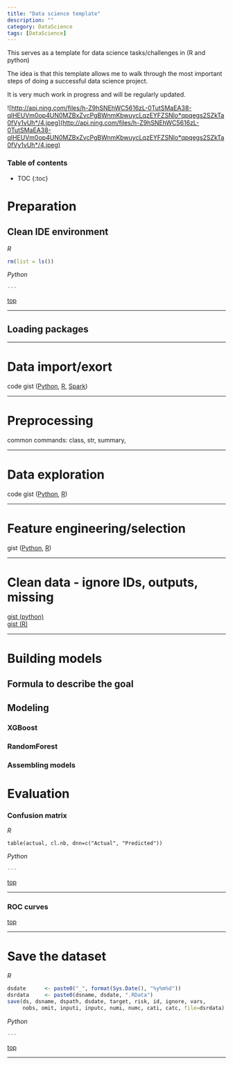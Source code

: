 ```yaml
---
title: "Data science template"
description: ""
category: DataScience
tags: [DataScience]
---
```




This serves as a template for data science tasks/challenges in (R and python)

The idea is that this template allows me to walk through the most important steps of doing a successful data science project.

It is very much work in progress and will be regularly updated.


![http://api.ning.com/files/h-Z9hSNEhWC5616zL-0TutSMaEA38-qlHEUVm0op4UN0MZBxZvcPgBWnmKbwuycLqzEYFZSNlo*qpqegs2SZkTa0fVy1vUh*/4.jpeg](http://api.ning.com/files/h-Z9hSNEhWC5616zL-0TutSMaEA38-qlHEUVm0op4UN0MZBxZvcPgBWnmKbwuycLqzEYFZSNlo*qpqegs2SZkTa0fVy1vUh*/4.jpeg)


### Table of contents

* TOC
{:toc}


# Preparation

## Clean IDE environment
*R*

```R
rm(list = ls())
```

*Python* 

```Python
---
```

<a href="#top">top</a>

___

## Loading packages

___

# Data import/exort
code gist (<a href="https://gist.github.com/b9c3e1182fc2b53e75fcb65f07aacc00">Python</a>,
<a href="https://gist.github.com/6535d6fe38eb542082c1ce7f286e52b2">R</a>,
<a href="https://gist.github.com/d6c97780f4a56f4115222b661b5053b4">Spark</a>)



___

# Preprocessing
common commands: class, str, summary, 


___
# Data exploration

code gist (<a href="https://gist.github.com/fabsta/d256ba38572629e30dbcb25e09d94ce0">Python</a>,
<a href="https://gist.github.com/fabsta/d256ba38572629e30dbcb25e09d94ce0">R</a>)


___


# Feature engineering/selection


gist (<a href="https://gist.github.com/f41bcdcbf107eaa5aec90464f0bef8e6">Python</a>,
<a href="https://gist.github.com/de0a0d8e5adab3ebbc27381dea1a4ccc">R</a>)

___

# Clean data - ignore IDs, outputs, missing


<a href="https://gist.github.com/cfd79f0b453b6310d53ce1160548905d">gist (python)</a><br>
<a href="https://gist.github.com/94f63d255f2e0c105bc3d30e42c9fc90">gist (R)</a>

___

# Building models

## Formula to describe the goal



## Modeling

### XGBoost

### RandomForest

### Assembling models


# Evaluation

### Confusion matrix

*R*

```
table(actual, cl.nb, dnn=c("Actual", "Predicted"))
```

*Python*

```Python
---
```
<a href="#top">top</a>

___

### ROC curves





<a href="#top">top</a>

___





# Save the dataset
*R*

```R
dsdate      <- paste0("_", format(Sys.Date(), "%y%m%d"))
dsrdata     <- paste0(dsname, dsdate, ".RData")
save(ds, dsname, dspath, dsdate, target, risk, id, ignore, vars,
     nobs, omit, inputi, inputc, numi, numc, cati, catc, file=dsrdata)
```
*Python*

```Python
---
```
<a href="#top">top</a>

___




